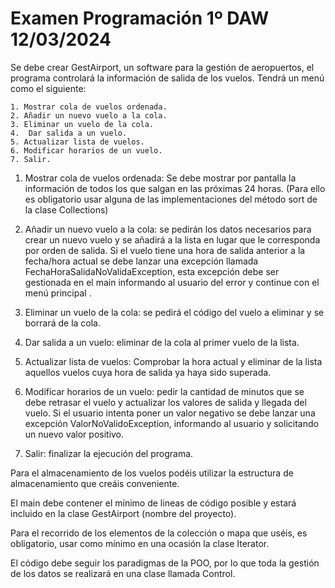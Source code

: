 # Examen Programación 1º DAW 12/03/2024
>
Se debe crear GestAirport, un software para la gestión de aeropuertos, el programa controlará la información de salida de los vuelos.
Tendrá un menú como el siguiente:
>>
```
1. Mostrar cola de vuelos ordenada.
2. Añadir un nuevo vuelo a la cola.
3. Eliminar un vuelo de la cola.
4.  Dar salida a un vuelo.
5. Actualizar lista de vuelos.
6. Modificar horarios de un vuelo.
7. Salir.
```
>
1. Mostrar cola de vuelos ordenada: Se debe mostrar por pantalla la información de todos los que salgan en las próximas 24 horas. (Para ello es obligatorio usar alguna de las implementaciones del método sort de la clase Collections)
   >
2. Añadir un nuevo vuelo a la cola: se pedirán los datos necesarios para crear un nuevo vuelo y se añadirá a la lista en lugar que le corresponda por orden de salida. Si el vuelo tiene una hora de salida anterior a la fecha/hora actual se debe lanzar una excepción llamada FechaHoraSalidaNoValidaException, esta excepción debe ser gestionada en el main informando al usuario del error y continue con el menú principal .
>
3. Eliminar un vuelo de la cola: se pedirá el código del vuelo a eliminar y se borrará de la cola.
>
4. Dar salida a un vuelo: eliminar de la cola al primer vuelo de la lista.
>
5. Actualizar lista de vuelos: Comprobar la hora actual y eliminar de la lista aquellos vuelos cuya hora de salida ya haya sido superada.
>
6. Modificar horarios de un vuelo: pedir la cantidad de minutos que se debe retrasar el vuelo y actualizar los valores de salida y llegada del vuelo. Si el usuario intenta poner un valor negativo se debe lanzar una excepción ValorNoValidoException, informando al usuario y solicitando un nuevo valor positivo.
>
7. Salir: finalizar la ejecución del programa.
>
Para el almacenamiento de los vuelos podéis utilizar la estructura de almacenamiento que creáis conveniente.
>
El main debe contener el mínimo de lineas de código posible y estará incluido en la clase GestAirport (nombre del proyecto).
>
Para el recorrido de los elementos de la colección o mapa que uséis, es obligatorio, usar como mínimo en una ocasión la clase Iterator.
>
El código debe seguir los paradigmas de la POO, por lo que toda la gestión de los datos se realizará en una clase llamada Control.
